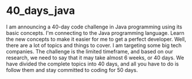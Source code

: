 # 40_days_java
I am announcing a 40-day code challenge in Java programming using its basic concepts. I'm connecting to the Java programming language. Learn the new concepts to make it easier for me to get a perfect developer.
Well, there are a lot of topics and things to cover. I am targeting some big tech companies. The challenge is the limited timeframe, and based on our research, we need to say that it may take almost 6 weeks, or 40 days. We have divided the complete topics into 40 days, and all you have to do is follow them and stay committed to coding for 50 days.
